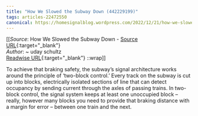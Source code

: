 ```yaml
---
title: "How We Slowed the Subway Down (442229199)"
tags: articles-22472550
canonical: https://homesignalblog.wordpress.com/2022/12/21/how-we-slowed-the-subway-down/
---
```


[[_Source_: How We Slowed the Subway Down - [Source URL](https://homesignalblog.wordpress.com/2022/12/21/how-we-slowed-the-subway-down/){:target="_blank"}<br>
_Author_: ~ uday schultz<br>
[Readwise URL](https://readwise.io/open/442229199){:target="_blank"}
::wrap]]

To achieve that braking safety, the subway’s signal architecture works around the principle of ‘two-block control.’ Every track on the subway is cut up into blocks, electrically isolated sections of line that can detect occupancy by sending current through the axles of passing trains. In two-block control, the signal system keeps at least one unoccupied block – really, however many blocks you need to provide that braking distance with a margin for error – between one train and the next.
